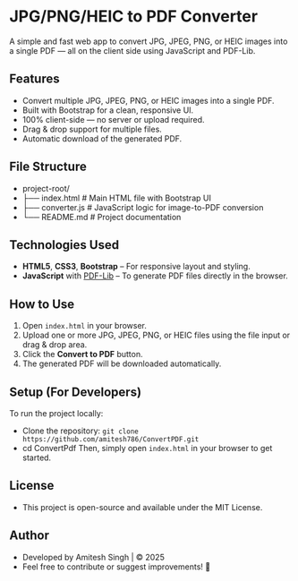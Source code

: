 # JPG/PNG/HEIC to PDF Converter
A simple and fast web app to convert JPG, JPEG, PNG, or HEIC images into a single PDF — all on the client side using JavaScript and PDF-Lib.

## Features
- Convert multiple JPG, JPEG, PNG, or HEIC images into a single PDF.
- Built with Bootstrap for a clean, responsive UI.
- 100% client-side — no server or upload required.
- Drag & drop support for multiple files.
- Automatic download of the generated PDF.

<!-- ## 📂 File Structure
- │── index.html           # Main HTML file with Bootstrap UI
- │── converter.js         # JavaScript logic for image-to-PDF conversion
- │── README.md            # Project documentation -->

## File Structure
- project-root/
- ├── index.html        # Main HTML file with Bootstrap UI
- ├── converter.js      # JavaScript logic for image-to-PDF conversion
- └── README.md         # Project documentation

<!-- ## 🛠️ Technologies Used
- HTML5, CSS3, Bootstrap – For responsive UI
- JavaScript (PDF-Lib.js) – For converting images to PDF -->

## Technologies Used
- **HTML5**, **CSS3**, **Bootstrap** – For responsive layout and styling.
- **JavaScript** with [PDF-Lib](https://pdf-lib.js.org/) – To generate PDF files directly in the browser.

<!-- ## 📌 How to Use
- 1️⃣ Open `index.html` in your browser.
- 2️⃣ Use the file input or drag & drop one or more JPG, JPEG, HEIC, or PNG images.
- 3️⃣ Click `Convert to PDF`.
- 4️⃣ The generated PDF will automatically download. -->

## How to Use
1. Open `index.html` in your browser.
2. Upload one or more JPG, JPEG, PNG, or HEIC files using the file input or drag & drop area.
3. Click the **Convert to PDF** button.
4. The generated PDF will be downloaded automatically.

## Setup (For Developers)
To run the project locally:
- Clone the repository: `git clone https://github.com/amitesh786/ConvertPDF.git`
- cd ConvertPdf
Then, simply open `index.html` in your browser to get started.

## License
- This project is open-source and available under the MIT License.

## Author
- Developed by Amitesh Singh | © 2025
- Feel free to contribute or suggest improvements! 🚀
